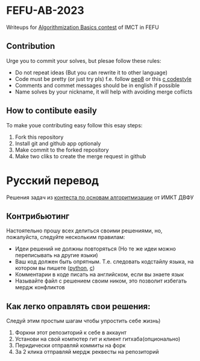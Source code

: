 # FEFU-AB-2023
Writeups for [Algorithmization Basics contest](https://imcs.dvfu.ru/cats/problems?cid=6830020;sid=HgnfFHcynBBiXP6rt25q7U1DSH1Hl6) of IMCT in FEFU
## Contribution
Urge you to commit your solves, but plesae follow these rules:
- Do not repeat ideas (But you can rewrite it to other language)
- Сode must be pretty (or just try pls) f.e. follow [pep8](https://peps.python.org/pep-0008/) or this [c codestyle](https://google.github.io/styleguide/cppguide.html)
- Comments and commet messages should be in english if possible
- Name solves by your nickname, it will help with avoiding merge coflicts
## How to contibute easily
To make youe contributing easy follow this esay steps:
1. Fork this repository
2. Install git and github app optionaly
3. Make commit to the forked repository
4. Make two cliks to create the merge request in github

# Русский перевод
Решения задач из [контеста по основам алгоритмизации](ttps://imcs.dvfu.ru/cats/problems?cid=6830020;sid=HgnfFHcynBBiXP6rt25q7U1DSH1Hl6) от ИМКТ ДВФУ
## Контрибьютинг
Настоятельно прошу всех делиться своими решениями, но, пожалуйста, следуйте нескольким правилам:
- Идеи решений не должны повторяться (Но те же идеи можно переписывать на другие языки)
- Ваш код должен быть опрятным. Т.е. следовать кодстайлу языка, на котором вы пишете ([python](https://peps.python.org/pep-0008/), [c](https://google.github.io/styleguide/cppguide.html))
- Комментарии в коде писать на английском, если вы знаете язык
- Называйте файл с решением своим ником, это позволит избегать мердж конфликтов
## Как легко оправлять свои решения:
Следуй этим простым шагам чтобы упростить себе жизнь)
1. Форкни этот репозиторий к себе в аккаунт
2. Установи на свой компютер гит и клиент гитхаба(опционально)
3. Перидически отправляй коммиты на форк
4. За 2 клика отправляй мердж реквесты на репозиторий
